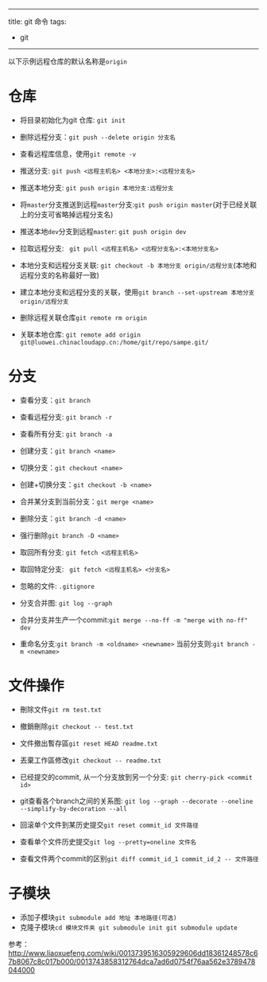 
---
title: git 命令
tags: 
- git
---

以下示例远程仓库的默认名称是`origin`

# 仓库
- 将目录初始化为git 仓库: `git init`

- 删除远程分支：`git push --delete origin 分支名`

- 查看远程库信息，使用`git remote -v`

- 推送分支: `git push <远程主机名> <本地分支>:<远程分支名>`

- 推送本地分支: `git push origin 本地分支:远程分支`

- 将`master`分支推送到远程`master`分支:`git push origin master`(对于已经关联上的分支可省略掉远程分支名)

- 推送本地`dev`分支到远程`master`: `git push origin dev`

- 拉取远程分支: ` git pull <远程主机名> <远程分支名>:<本地分支名>`

- 本地分支和远程分支关联: `git checkout -b 本地分支 origin/远程分支`(本地和远程分支的名称最好一致)

- 建立本地分支和远程分支的关联，使用`git branch --set-upstream 本地分支 origin/远程分支`

- 删除远程关联仓库`git remote rm origin`

- 关联本地仓库: `git remote add origin git@luowei.chinacloudapp.cn:/home/git/repo/sampe.git/ `

# 分支
- 查看分支：`git branch`

- 查看远程分支: `git branch -r`

- 查看所有分支: `git branch -a`

- 创建分支：`git branch <name>`

- 切换分支：`git checkout <name>`

- 创建+切换分支：`git checkout -b <name>`

- 合并某分支到当前分支：`git merge <name>`

- 删除分支：`git branch -d <name>`

- 强行删除`git branch -D <name>`

- 取回所有分支: `git fetch <远程主机名>`

- 取回特定分支: ` git fetch <远程主机名> <分支名>`

- 忽略的文件: `.gitignore`

- 分支合并图: `git log --graph`

- 合并分支并生产一个commit:`git merge --no-ff -m "merge with no-ff" dev`

- 重命名分支:`git branch -m <oldname> <newname>` 当前分支则:`git branch -m <newname>`

# 文件操作

- 刪除文件`git rm test.txt`

- 撤銷刪除`git checkout -- test.txt`

- 文件撤出暫存區`git reset HEAD readme.txt`

- 丟棄工作區修改`git checkout -- readme.txt`

- 已经提交的commit, 从一个分支放到另一个分支: `git cherry-pick <commit id>`

- git查看各个branch之间的关系图: `git log --graph --decorate --oneline --simplify-by-decoration --all`

- 回滚单个文件到某历史提交`git reset commit_id 文件路径`

- 查看单个文件历史提交`git log --pretty=oneline 文件名`

- 查看文件两个commit的区别`git diff commit_id_1 commit_id_2 -- 文件路径`

# 子模块

- 添加子模块`git submodule add 地址 本地路径(可选)`
- 克隆子模块`cd 模块文件夹 git submodule init git submodule update ` 

参考：http://www.liaoxuefeng.com/wiki/0013739516305929606dd18361248578c67b8067c8c017b000/0013743858312764dca7ad6d0754f76aa562e3789478044000